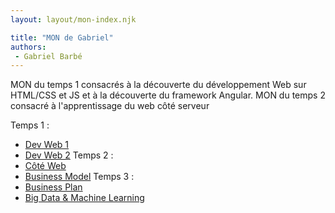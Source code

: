```yaml
---
layout: layout/mon-index.njk

title: "MON de Gabriel"
authors:
 - Gabriel Barbé
---
```


<!-- Début Résumé -->
MON du temps 1 consacrés à la découverte du développement Web sur HTML/CSS et JS et à la découverte du framework Angular.
MON du temps 2 consacré à l'apprentissage du web côté serveur 
<!-- Fin Résumé -->
Temps 1 :
- [Dev Web 1](./temps-1.1)
- [Dev Web 2](./temps-1.2)
Temps 2 :
- [Côté Web](./temps-2.1)
- [Business Model](./temps-2.2)
Temps 3 :
- [Business Plan](./temps-3.1)
- [Big Data & Machine Learning](./temps-3.2)